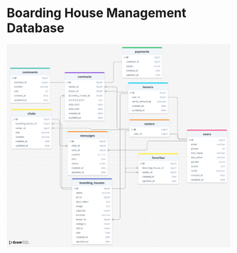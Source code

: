 

# Boarding House Management Database

[<img alt="Boarding House Management" src="https://raw.githubusercontent.com/nguyennhatninh/boarding-house-management-DB/main/drawSQL-image-export-2024-08-26.png" >](https://raw.githubusercontent.com/nguyennhatninh/boarding-house-management-DB/main/drawSQL-image-export-2024-08-26.png)
  
